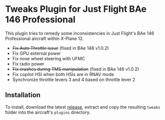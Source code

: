 # Tweaks Plugin for Just Flight BAe 146 Professional

This plugin tries to remedy some inconsistencies in Just Flight's BAe 146 Professional aircraft within X-Plane 12.

- ~~Fix Auto Throttle issue~~ (fixed in BAe 146 v1.0.2)
- Fix GPU external power
- Fix nose wheel steering with UFMC
- Fix radio power
- ~~Fix crashes during TMS manipulation~~ (fixed in BAe 146 v1.0.2)
- Fix copilot HSI when both HSIs are in RNAV mode
- Synchronize throttle levers 3 and 4 based on throttle lever 2

## Installation

To install, download the latest [release](https://github.com/telephono/bae146-tweaks/releases), extract and
copy the resulting `tweaks` folder into the aircraft's `plugins` directory.
